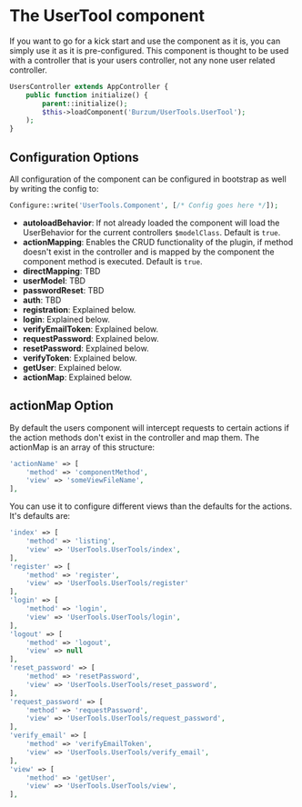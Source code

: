 The UserTool component
======================

If you want to go for a kick start and use the component as it is, you can simply use it as it is pre-configured. This component is thought to be used with a controller that is your users controller, not any none user related controller.

```php
UsersController extends AppController {
	public function initialize() {
		parent::initialize();
		$this->loadComponent('Burzum/UserTools.UserTool');
	);
}
```

Configuration Options
---------------------

All configuration of the component can be configured in bootstrap as well by writing the config to:

```php
Configure::write('UserTools.Component', [/* Config goes here */]);
```

* **autoloadBehavior**: If not already loaded the component will load the UserBehavior for the current controllers `$modelClass`. Default is `true`.
* **actionMapping**: Enables the CRUD functionality of the plugin, if method doesn't exist in the controller and is mapped by the component the component method is executed. Default is `true`.
* **directMapping**: TBD
* **userModel**: TBD
* **passwordReset**: TBD
* **auth**: TBD
* **registration**: Explained below.
* **login**: Explained below.
* **verifyEmailToken**: Explained below.
* **requestPassword**: Explained below.
* **resetPassword**: Explained below.
* **verifyToken**: Explained below.
* **getUser**: Explained below.
* **actionMap**: Explained below.

actionMap Option
----------------

By default the users component will intercept requests to certain actions if the action methods don't exist in the controller and map them. The actionMap is an array of this structure:

```php
'actionName' => [
	'method' => 'componentMethod',
	'view' => 'someViewFileName',
],
```

You can use it to configure different views than the defaults for the actions. It's defaults are:

```php
'index' => [
	'method' => 'listing',
	'view' => 'UserTools.UserTools/index',
],
'register' => [
	'method' => 'register',
	'view' => 'UserTools.UserTools/register'
],
'login' => [
	'method' => 'login',
	'view' => 'UserTools.UserTools/login',
],
'logout' => [
	'method' => 'logout',
	'view' => null
],
'reset_password' => [
	'method' => 'resetPassword',
	'view' => 'UserTools.UserTools/reset_password',
],
'request_password' => [
	'method' => 'requestPassword',
	'view' => 'UserTools.UserTools/request_password',
],
'verify_email' => [
	'method' => 'verifyEmailToken',
	'view' => 'UserTools.UserTools/verify_email',
],
'view' => [
	'method' => 'getUser',
	'view' => 'UserTools.UserTools/view',
],
```
